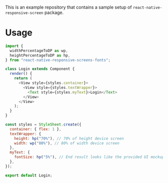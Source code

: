 This is an example repository that contains a sample setup of `react-native-responsive-screen` package.

# Usage

```javascript
import {
  widthPercentageToDP as wp,
  heightPercentageToDP as hp,
} from "react-native-responsive-screens-fonts";

class Login extends Component {
  render() {
    return (
      <View style={styles.container}>
        <View style={styles.textWrapper}>
          <Text style={styles.myText}>Login</Text>
        </View>
      </View>
    );
  }
}

const styles = StyleSheet.create({
  container: { flex: 1 },
  textWrapper: {
    height: hp("70%"), // 70% of height device screen
    width: wp("80%"), // 80% of width device screen
  },
  myText: {
    fontSize: hp("5%"), // End result looks like the provided UI mockup
  },
});

export default Login;
```
